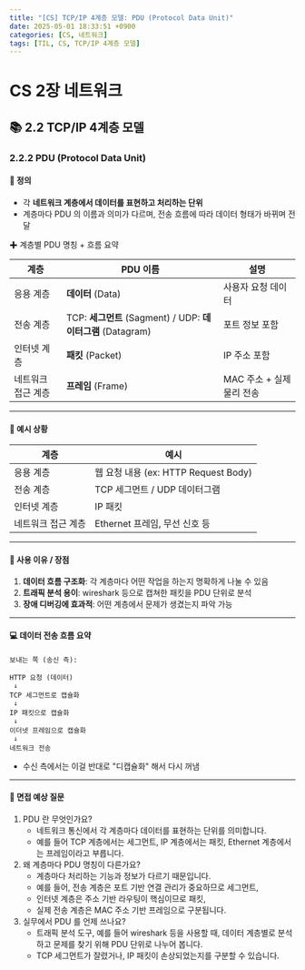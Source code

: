 ```yaml
---
title: "[CS] TCP/IP 4계층 모델: PDU (Protocol Data Unit)"
date: 2025-05-01 18:33:51 +0900
categories: [CS, 네트워크]
tags: [TIL, CS, TCP/IP 4계층 모델]
---
```

# CS 2장 네트워크
## 📚 2.2 TCP/IP 4계층 모델

### 2.2.2 PDU (Protocol Data Unit)

#### 📘 정의
- 각 **네트워크 계층에서 데이터를 표현하고 처리하는 단위**
- 계층마다 PDU 의 이름과 의미가 다르며, 전송 흐름에 따라 데이터 형태가 바뀌며 전달

✚ 계층별 PDU 명칭 + 흐름 요약

| 계층         | PDU 이름                                      | 설명                |
|------------|---------------------------------------------|-------------------|
| 응용 계층      | **데이터** (Data)                                  | 사용자 요청 데이터        |
| 전송 계층      | TCP: **세그먼트** (Sagment) / UDP: **데이터그램** (Datagram) | 포트 정보 포함          |
| 인터넷 계층     | **패킷** (Packet)                                 | IP 주소 포함          |
| 네트워크 접근 계층 | **프레임** (Frame)                                 | MAC 주소 + 실제 물리 전송 |

---

#### 📌 예시 상황

| 계층          | 예시                              |
|-------------|---------------------------------|
| 응용 계층       | 웹 요청 내용 (ex: HTTP Request Body) |
| 전송 계층       | TCP 세그먼트 / UDP 데이터그램            |
| 인터넷 계층      | IP 패킷                           |
| 네트워크 접근 계층  | Ethernet 프레임, 무선 신호 등           |


---

#### 🎯 사용 이유 / 장점
1. **데이터 흐름 구조화**: 각 계층마다 어떤 작업을 하는지 명확하게 나눌 수 있음
2. **트래픽 분석 용이**: wireshark 등으로 캡쳐한 패킷을 PDU 단위로 분석
3. **장애 디버깅에 효과적**: 어떤 계층에서 문제가 생겼는지 파악 가능

---
#### 💻 데이터 전송 흐름 요약

```plaintext
보내는 쪽 (송신 측):

HTTP 요청 (데이터)
 ↓
TCP 세그먼트로 캡슐화
 ↓
IP 패킷으로 캡슐화
 ↓
이더넷 프레임으로 캡슐화
 ↓
네트워크 전송
```
- 수신 측에서는 이걸 반대로 "디캡슐화" 해서 다시 꺼냄

---

#### 🎤 면접 예상 질문
1. PDU 란 무엇인가요?
   - 네트워크 통신에서 각 계층마다 데이터를 표현하는 단위를 의미합니다.
   - 예를 들어 TCP 계층에서는 세그먼트, IP 계층에서는 패킷, Ethernet 계층에서는 프레임이라고 부릅니다.
2. 왜 계층마다 PDU 명칭이 다른가요?
   - 계층마다 처리하는 기능과 정보가 다르기 때문입니다.
   - 예를 들어, 전송 계층은 포트 기반 연결 관리가 중요하므로 세그먼트,
   - 인터넷 계층은 주소 기반 라우팅이 핵심이므로 패킷,
   - 실제 전송 계층은 MAC 주소 기반 프레임으로 구분됩니다.
3. 실무에서 PDU 를 언제 쓰나요?
   - 트래픽 분석 도구, 예를 들어 wireshark 등을 사용할 때, 데이터 계층별로 분석하고 문제를 찾기 위해 PDU 단위로 나누어 봅니다.
   - TCP 세그먼트가 잘렸거나, IP 패킷이 손상되었는지를 구분할 수 있습니다.
